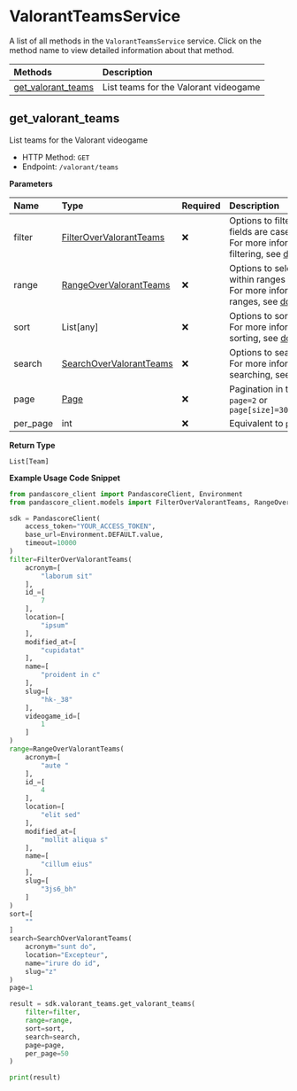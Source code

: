 # ValorantTeamsService

A list of all methods in the `ValorantTeamsService` service. Click on the method name to view detailed information about that method.

| Methods                                   | Description                           |
| :---------------------------------------- | :------------------------------------ |
| [get_valorant_teams](#get_valorant_teams) | List teams for the Valorant videogame |

## get_valorant_teams

List teams for the Valorant videogame

- HTTP Method: `GET`
- Endpoint: `/valorant/teams`

**Parameters**

| Name     | Type                                                            | Required | Description                                                                                                                                         |
| :------- | :-------------------------------------------------------------- | :------- | :-------------------------------------------------------------------------------------------------------------------------------------------------- |
| filter   | [FilterOverValorantTeams](../models/FilterOverValorantTeams.md) | ❌       | Options to filter results. String fields are case sensitive <br/>For more information on filtering, see [docs](/docs/filtering-and-sorting#filter). |
| range    | [RangeOverValorantTeams](../models/RangeOverValorantTeams.md)   | ❌       | Options to select results within ranges <br/>For more information on ranges, see [docs](/docs/filtering-and-sorting#range).                         |
| sort     | List[any]                                                       | ❌       | Options to sort results <br/>For more information on sorting, see [docs](/docs/filtering-and-sorting#sort).                                         |
| search   | [SearchOverValorantTeams](../models/SearchOverValorantTeams.md) | ❌       | Options to search results <br/>For more information on searching, see [docs](/docs/filtering-and-sorting#search).                                   |
| page     | [Page](../models/Page.md)                                       | ❌       | Pagination in the form of `page=2` or `page[size]=30&page[number]=2`                                                                                |
| per_page | int                                                             | ❌       | Equivalent to `page[size]`                                                                                                                          |

**Return Type**

`List[Team]`

**Example Usage Code Snippet**

```python
from pandascore_client import PandascoreClient, Environment
from pandascore_client.models import FilterOverValorantTeams, RangeOverValorantTeams, SearchOverValorantTeams

sdk = PandascoreClient(
    access_token="YOUR_ACCESS_TOKEN",
    base_url=Environment.DEFAULT.value,
    timeout=10000
)
filter=FilterOverValorantTeams(
    acronym=[
        "laborum sit"
    ],
    id_=[
        7
    ],
    location=[
        "ipsum"
    ],
    modified_at=[
        "cupidatat"
    ],
    name=[
        "proident in c"
    ],
    slug=[
        "hk-_38"
    ],
    videogame_id=[
        1
    ]
)
range=RangeOverValorantTeams(
    acronym=[
        "aute "
    ],
    id_=[
        4
    ],
    location=[
        "elit sed"
    ],
    modified_at=[
        "mollit aliqua s"
    ],
    name=[
        "cillum eius"
    ],
    slug=[
        "3js6_bh"
    ]
)
sort=[
    ""
]
search=SearchOverValorantTeams(
    acronym="sunt do",
    location="Excepteur",
    name="irure do id",
    slug="z"
)
page=1

result = sdk.valorant_teams.get_valorant_teams(
    filter=filter,
    range=range,
    sort=sort,
    search=search,
    page=page,
    per_page=50
)

print(result)
```

<!-- This file was generated by liblab | https://liblab.com/ -->
